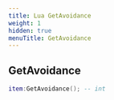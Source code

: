 ```yaml
---
title: Lua GetAvoidance
weight: 1
hidden: true
menuTitle: GetAvoidance
---
```

## GetAvoidance
```lua
item:GetAvoidance(); -- int
```